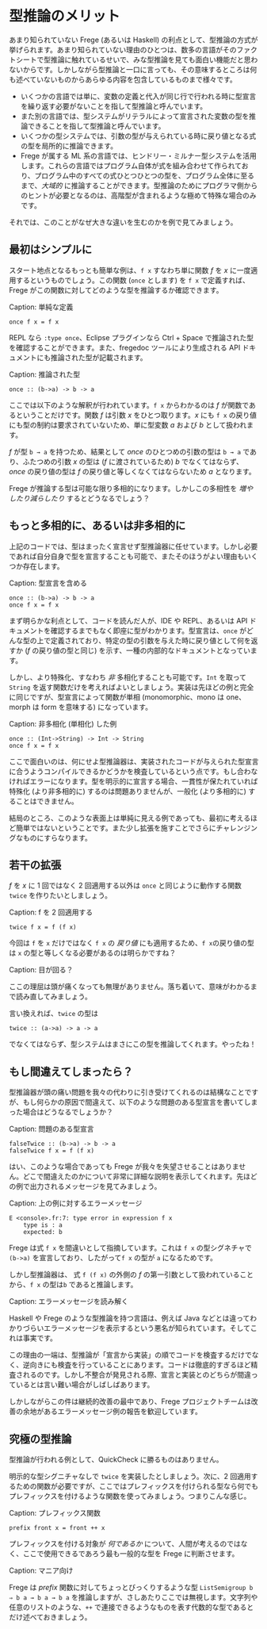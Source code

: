 # 型推論のメリット

あまり知られていない Frege (あるいは Haskell) の利点として、型推論の方式が挙げられます。あまり知られていない理由のひとつは、数多の言語がそのファクトシートで型推論に触れているせいで、みな型推論を見ても面白い機能だと思わないからです。しかしながら型推論と一口に言っても、その意味するところは何も述べていないものからあらゆる内容を包含しているものまで様々です。

* いくつかの言語では単に、変数の定義と代入が同じ行で行われる時に型宣言を繰り返す必要がないことを指して型推論と呼んでいます。
* また別の言語では、型システムがリテラルによって宣言された変数の型を推論できることを指して型推論と呼んでいます。
* いくつかの型システムでは、引数の型が与えられている時に戻り値となる式の型を局所的に推論できます。
* Frege が属する ML 系の言語では、ヒンドリー・ミルナー型システムを活用します。これらの言語ではプログラム自体が式を組み合わせて作られており、プログラム中のすべての式ひとつひとつの型を、プログラム全体に至るまで、_大域的_ に推論することができます。型推論のためにプログラマ側からのヒントが必要となるのは、高階型が含まれるような極めて特殊な場合のみです。

それでは、このことがなぜ大きな違いを生むのかを例で見てみましょう。

## 最初はシンプルに

スタート地点となるもっとも簡単な例は、`f x` すなわち単に関数 _f_ を _x_ に一度適用するというものでしょう。この関数 (`once` とします) を `f x` で定義すれば、Frege がこの関数に対してどのような型を推論するか確認できます。

Caption: 単純な定義

```
once f x = f x
```

REPL なら `:type once`、Eclipse プラグインなら Ctrl + Space で推論された型を確認することができます。また、fregedoc ツールにより生成される API ドキュメントにも推論された型が記載されます。

Caption: 推論された型

```
once :: (b->a) -> b -> a
```

ここでは以下のような解釈が行われています。`f x` からわかるのは _f_ が関数であるということだけです。関数 _f_ は引数 _x_ をひとつ取ります。_x_ にも `f x` の戻り値にも型の制約は要求されていないため、単に型変数 _a_ および _b_ として扱われます。

_f_ が型 `b → a` を持つため、結果として _once_ のひとつめの引数の型は `b → a` であり、ふたつめの引数 _x_ の型は (_f_ に渡されているため) _b_ でなくてはならず、_once_ の戻り値の型は _f_ の戻り値と等しくなくてはならないため _a_ となります。

Frege が推論する型は可能な限り多相的になります。しかしこの多相性を _増やしたり減らしたり_ するとどうなるでしょう？

## もっと多相的に、あるいは非多相的に

上記のコードでは、型はまったく宣言せず型推論器に任せています。しかし必要であれば自分自身で型を宣言することも可能で、またそのほうがよい理由もいくつか存在します。

Caption: 型宣言を含める

```
once :: (b->a) -> b -> a
once f x = f x
```

まず明らかな利点として、コードを読んだ人が、IDE や REPL、あるいは API ドキュメントを確認するまでもなく即座に型がわかります。型宣言は、`once` がどんな型の上で定義されており、特定の型の引数を与えた時に戻り値として何を返すか (_f_ の戻り値の型と同じ) を示す、一種の内部的なドキュメントとなっています。

しかし、より特殊化、すなわち _非_ 多相化することも可能です。`Int` を取って `String` を返す関数だけを考えればよいとしましょう。実装は先ほどの例と完全に同じですが、型宣言によって関数が単相 (monomorphic、mono は one、morph は form を意味する) になっています。

Caption: 非多相化 (単相化) した例

```
once :: (Int->String) -> Int -> String
once f x = f x
```

ここで面白いのは、何にせよ型推論器は、実装されたコードが与えられた型宣言に合うようコンパイルできるかどうかを検査しているという点です。もし合わなければエラーになります。型を明示的に宣言する場合、一貫性が保たれていれば特殊化 (より非多相的に) するのは問題ありませんが、一般化 (より多相的に) することはできません。

結局のところ、このような表面上は単純に見える例であっても、最初に考えるほど簡単ではないということです。また少し拡張を施すことでさらにチャレンジングなものにすらなります。

## 若干の拡張

_f_ を _x_ に 1 回ではなく 2 回適用する以外は `once` と同じように動作する関数 `twice` を作りたいとしましょう。

Caption: f を 2 回適用する

```
twice f x = f (f x)
```

今回は `f` を `x` だけではなく  `f x` の _戻り値_ にも適用するため、`f x`の戻り値の型は `x` の型と等しくなる必要があるのは明らかですね？

Caption: 目が回る？

ここの理屈は頭が痛くなっても無理がありません。落ち着いて、意味がわかるまで読み直してみましょう。

言い換えれば、`twice` の型は

```
twice :: (a->a) -> a -> a
```

でなくてはならず、型システムはまさにこの型を推論してくれます。やったね！

## もし間違えてしまったら？

型推論器が頭の痛い問題を我々の代わりに引き受けてくれるのは結構なことですが、もし何らかの原因で間違えて、以下のような問題のある型宣言を書いてしまった場合はどうなるでしょうか？

Caption: 問題のある型宣言

```
falseTwice :: (b->a) -> b -> a
falseTwice f x = f (f x)
```

はい、このような場合であっても Frege が我々を失望させることはありません。どこで間違えたのかについて非常に詳細な説明を表示してくれます。先ほどの例で出力されるメッセージを見てみましょう。

Caption: 上の例に対するエラーメッセージ

```
E <console>.fr:7: type error in expression f x
    type is : a
    expected: b
```

Frege は式 `f x` を間違いとして指摘しています。これは `f x` の型シグネチャで `(b->a)` を宣言しており、したがって`f x` の型が `a` になるためです。

しかし型推論器は、 式 `f (f x)` の外側の _f_ の第一引数として扱われていることから、`f x` の型は`b` であると推論します。

Caption: エラーメッセージを読み解く

Haskell や Frege のような型推論を持つ言語は、例えば Java などとは違ってわかりづらいエラーメッセージを表示するという悪名が知られています。そしてこれは事実です。

この理由の一端は、型推論が「宣言から実装」の順でコードを検査するだけでなく、逆向きにも検査を行っていることにあります。コードは徹底的すぎるほど精査されるのです。しかし不整合が発見される際、宣言と実装とのどちらが間違っているとは言い難い場合がしばしばあります。

しかしながらこの件は継続的改善の最中であり、Frege プロジェクトチームは改善の余地があるエラーメッセージ例の報告を歓迎しています。

## 究極の型推論

型推論が行われる例として、QuickCheck に勝るものはありません。

明示的な型シグニチャなしで `twice` を実装したとしましょう。次に、2 回適用するための関数が必要ですが、ここではプレフィックスを付けられる型なら何でもプレフィックスを付けるような関数を使ってみましょう。つまりこんな感じ。

Caption: プレフィックス関数

```
prefix front x = front ++ x
```

プレフィックスを付ける対象が _何であるか_ について、人間が考えるのではなく、ここで使用できるであろう最も一般的な型を Frege に判断させます。

Caption: マニア向け

Frege は _prefix_ 関数に対してちょっとびっくりするような型 `ListSemigroup b ⇒ b a → b a → b a` を推論しますが、さしあたりここでは無視します。文字列や任意のリストのような、`++` で連接できるようなものを表す代数的な型であるとだけ述べておきましょう。
